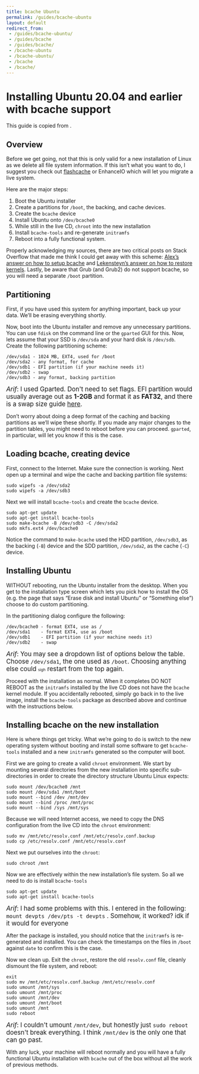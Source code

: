 ```yaml
---
title: bcache Ubuntu
permalink: /guides/bcache-ubuntu
layout: default
redirect_from:
 - /guides/bcache-ubuntu/
 - /guides/bcache
 - /guides/bcache/
 - /bcache-ubuntu
 - /bcache-ubuntu/
 - /bcache
 - /bcache/
---
```


# Installing Ubuntu 20.04 and earlier with **bcache** support

This guide is copied from <a href="" target="_blank"></a>.

## Overview

Before we get going, not that this is only valid for a new installation of Linux as we delete all file system information. If this isn’t what you want to do, I suggest you check out <a href="https://github.com/facebook/flashcache" target="_blank">flashcache</a> or EnhanceIO which will let you migrate a live system.

Here are the major steps:

1. Boot the Ubuntu installer
1. Create a partitions for `/boot`, the backing, and cache devices.
1. Create the `bcache` device
1. Install Ubuntu onto `/dev/bcache0`
1. While still in the live CD, `chroot` into the new installation
1. Install `bcache-tools` and re-generate `initramfs`
1. Reboot into a fully functional system.

Properly acknowledging my sources, there are two critical posts on Stack Overflow that made me think I could get away with this scheme: <a href="http://askubuntu.com/questions/523817/how-to-setup-bcache" target="_blank">Alex’s answer on how to setup bcache</a> and <a href="http://askubuntu.com/questions/28099/how-to-restore-a-system-after-accidentally-removing-all-kernels" target="_blank">Lekensteyn’s answer on how to restore kernels</a>. Lastly, be aware that Grub (and Grub2) do not support bcache, so you will need a separate `/boot` partition.

## Partitioning
First, if you have used this system for anything important, back up your data. We’ll be erasing everything shortly.

Now, boot into the Ubuntu installer and remove any unnecessary partitions. You can use `fdisk` on the command line or the `gparted` GUI for this. Now, lets assume that your SSD is `/dev/sda` and your hard disk is `/dev/sdb`. Create the following partitioning scheme:

```
/dev/sda1 - 1024 MB, EXT4, used for /boot
/dev/sda2 - any format, for cache
/dev/sdb1 - EFI partition (if your machine needs it)
/dev/sdb2 - swap
/dev/sdb3 - any format, backing partition
```

<span style="font-size:120%">_Arif_: I used Gparted. Don't need to set flags. EFI partition would usually average out as **1-2GB** and format it as **FAT32**, and there is a swap size guide <a href="https://www.cyberciti.biz/tips/linux-swap-space.html" target="_blank">here</a>.</span>

Don’t worry about doing a deep format of the caching and backing partitions as we’ll wipe these shortly. If you made any major changes to the partition tables, you might need to reboot before you can proceed. `gparted`, in particular, will let you know if this is the case.

## Loading bcache, creating device
First, connect to the Internet. Make sure the connection is working. Next open up a terminal and wipe the cache and backing partition file systems:

```
sudo wipefs -a /dev/sda2
sudo wipefs -a /dev/sdb3
```

Next we will install `bcache-tools` and create the `bcache` device.

```
sudo apt-get update
sudo apt-get install bcache-tools
sudo make-bcache -B /dev/sdb3 -C /dev/sda2
sudo mkfs.ext4 /dev/bcache0
```

Notice the command to `make-bcache` used the HDD partition, `/dev/sdb3`, as the backing (`-B`) device and the SDD partition, `/dev/sda2`, as the cache (`-C`) device.

## Installing Ubuntu
WITHOUT rebooting, run the Ubuntu installer from the desktop. When you get to the installation type screen which lets you pick how to install the OS (e.g. the page that says “Erase disk and install Ubuntu” or “Something else”) choose to do custom partitioning.

In the partitioning dialog configure the following:

```
/dev/bcache0 - format EXT4, use as /
/dev/sda1    - format EXT4, use as /boot
/dev/sdb1    - EFI partition (if your machine needs it)
/dev/sdb2    - swap
```

<span style="font-size:120%">_Arif_: You may see a dropdown list of options below the table. Choose `/dev/sda1`, the one used as `/boot`. Choosing anything else could <span style="font-size:60%">sigh</span> restart from the top again.</span>

Proceed with the installation as normal. When it completes DO NOT REBOOT as the `initramfs` installed by the live CD does not have the `bcache` kernel module. If you accidentally rebooted, simply go back in to the live image, install the `bcache-tools` package as described above and continue with the instructions below.

## Installing bcache on the new installation
Here is where things get tricky. What we’re going to do is switch to the new operating system without booting and install some software to get `bcache-tools` installed and a new `initramfs` generated so the computer will boot.

First we are going to create a valid `chroot` environment. We start by mounting several directories from the new installation into specific sub-directories in order to create the directory structure Ubuntu Linux expects:

```
sudo mount /dev/bcache0 /mnt
sudo mount /dev/sda1 /mnt/boot
sudo mount --bind /dev /mnt/dev
sudo mount --bind /proc /mnt/proc
sudo mount --bind /sys /mnt/sys
```

Because we will need Internet access, we need to copy the DNS configuration from the live CD into the `chroot` environment:

```
sudo mv /mnt/etc/resolv.conf /mnt/etc/resolv.conf.backup
sudo cp /etc/resolv.conf /mnt/etc/resolv.conf
```

Next we put ourselves into the `chroot`:

```
sudo chroot /mnt
```

Now we are effectively within the new installation’s file system. So all we need to do is install `bcache-tools`

```
sudo apt-get update
sudo apt-get install bcache-tools
```

<span style="font-size:120%">_Arif_: I had some problems with this. I entered in the following: `mount devpts /dev/pts -t devpts` . Somehow, it worked? idk if it would for everyone </span>

After the package is installed, you should notice that the `initramfs` is re-generated and installed. You can check the timestamps on the files in `/boot` against `date` to confirm this is the case.

Now we clean up. Exit the `chroot`, restore the old `resolv.conf` file, cleanly dismount the file system, and reboot:

```
exit
sudo mv /mnt/etc/resolv.conf.backup /mnt/etc/resolv.conf
sudo umount /mnt/sys
sudo umount /mnt/proc
sudo umount /mnt/dev
sudo umount /mnt/boot
sudo umount /mnt
sudo reboot
```

<span style="font-size:120%">_Arif_: I couldn't umount `/mnt/dev`, but honestly just `sudo reboot` doesn't break everything. I think `/mnt/dev` is the only one that can go past.</span>

With any luck, your machine will reboot normally and you will have a fully functional Ubuntu installation with `bcache` out of the box without all the work of previous methods.
